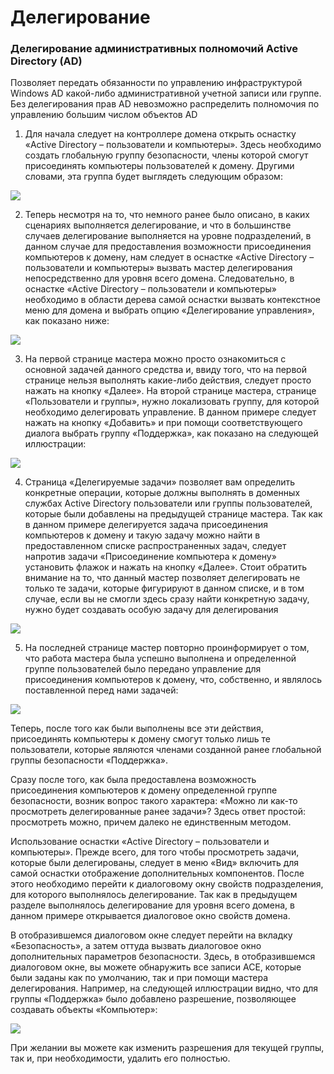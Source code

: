 # Делегирование

### Делегирование административных полномочий Active Directory (AD)

Позволяет передать обязанности по управлению инфраструктурой Windows AD какой-либо административной учетной записи или группе. Без делегирования прав AD невозможно распределить полномочия по управлению большим числом объектов AD

1) Для начала следует на контроллере домена открыть оснастку «Active Directory – пользователи и компьютеры». Здесь необходимо создать глобальную группу безопасности, члены которой смогут присоединять компьютеры пользователей к домену. Другими словами, эта группа будет выглядеть следующим образом:

<img src="src\img\Delegirovanie\1.png">

2) Теперь несмотря на то, что немного ранее было описано, в каких сценариях выполняется делегирование, и что в большинстве случаев делегирование выполняется на уровне подразделений, в данном случае для предоставления возможности присоединения компьютеров к домену, нам следует в оснастке «Active Directory – пользователи и компьютеры» вызвать мастер делегирования непосредственно для уровня всего домена. Следовательно, в оснастке «Active Directory – пользователи и компьютеры» необходимо в области дерева самой оснастки вызвать контекстное меню для домена и выбрать опцию «Делегирование управления», как показано ниже:

<img src="src\img\Delegirovanie\2.png">

3) На первой странице мастера можно просто ознакомиться с основной задачей данного средства и, ввиду того, что на первой странице нельзя выполнять какие-либо действия, следует просто нажать на кнопку «Далее». На второй странице мастера, странице «Пользователи и группы», нужно локализовать группу, для которой необходимо делегировать управление. В данном примере следует нажать на кнопку «Добавить» и при помощи соответствующего диалога выбрать группу «Поддержка», как показано на следующей иллюстрации:

<img src="src\img\Delegirovanie\3.png">

4) Страница «Делегируемые задачи» позволяет вам определить конкретные операции, которые должны выполнять в доменных службах Active Directory пользователи или группы пользователей, которые были добавлены на предыдущей странице мастера. Так как в данном примере делегируется задача присоединения компьютеров к домену и такую задачу можно найти в предоставленном списке распространенных задач, следует напротив задачи «Присоединение компьютера к домену» установить флажок и нажать на кнопку «Далее». Стоит обратить внимание на то, что данный мастер позволяет делегировать не только те задачи, которые фигурируют в данном списке, и в том случае, если вы не смогли здесь сразу найти конкретную задачу, нужно будет создавать особую задачу для делегирования

<img src="src\img\Delegirovanie\4.png">

5) На последней странице мастер повторно проинформирует о том, что работа мастера была успешно выполнена и определенной группе пользователей было передано управление для присоединения компьютеров к домену, что, собственно, и являлось поставленной перед нами задачей:

<img src="src\img\Delegirovanie\5.png">

Теперь, после того как были выполнены все эти действия, присоединять компьютеры к домену смогут только лишь те пользователи, которые являются членами созданной ранее глобальной группы безопасности «Поддержка».  

Сразу после того, как была предоставлена возможность присоединения компьютеров к домену определенной группе безопасности, возник вопрос такого характера: «Можно ли как-то просмотреть делегированные ранее задачи»? Здесь ответ простой: просмотреть можно, причем далеко не единственным методом.  

Использование оснастки «Active Directory – пользователи и компьютеры». Прежде всего, для того чтобы просмотреть задачи, которые были делегированы, следует в меню «Вид» включить для самой оснастки отображение дополнительных компонентов. После этого необходимо перейти к диалоговому окну свойств подразделения, для которого выполнялось делегирование. Так как в предыдущем разделе выполнялось делегирование для уровня всего домена, в данном примере открывается диалоговое окно свойств домена.  

В отобразившемся диалоговом окне следует перейти на вкладку «Безопасность», а затем оттуда вызвать диалоговое окно дополнительных параметров безопасности. Здесь, в отобразившемся диалоговом окне, вы можете обнаружить все записи ACE, которые были заданы как по умолчанию, так и при помощи мастера делегирования. Например, на следующей иллюстрации видно, что для группы «Поддержка» было добавлено разрешение, позволяющее создавать объекты «Компьютер»:

<img src="src\img\Delegirovanie\6.png">

При желании вы можете как изменить разрешения для текущей группы, так и, при необходимости, удалить его полностью.